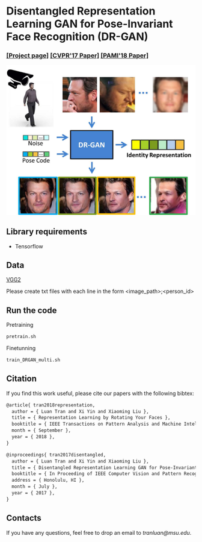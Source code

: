 # Disentangled Representation Learning GAN for Pose-Invariant Face Recognition (DR-GAN)
### [[Project page]](http://cvlab.cse.msu.edu/project-dr-gan.html)   [[CVPR'17 Paper]](http://cvlab.cse.msu.edu/pdfs/Tran_Yin_Liu_CVPR2017.pdf) [[PAMI'18 Paper]](http://cvlab.cse.msu.edu/pdfs/Tran_Yin_Liu_PAMI2018.pdf)


![Teaser](./images/dr-gan.jpg)

## Library requirements

* Tensorflow


## Data

[VGG2](http://www.robots.ox.ac.uk/~vgg/data/vgg_face2/data_infor.html)

Please create txt files with each line in the form <image_path>;<person_id> 

## Run the code

Pretraining

```bash
pretrain.sh
```


Finetunning

```bash
train_DRGAN_multi.sh
```


## Citation

If you find this work useful, please cite our papers with the following bibtex:
```latex
@article{ tran2018representation,
  author = { Luan Tran and Xi Yin and Xiaoming Liu },
  title = { Representation Learning by Rotating Your Faces },
  booktitle = { IEEE Transactions on Pattern Analysis and Machine Intelligence },
  month = { September },
  year = { 2018 },
}
```

```latex
@inproceedings{ tran2017disentangled,
  author = { Luan Tran and Xi Yin and Xiaoming Liu },
  title = { Disentangled Representation Learning GAN for Pose-Invariant Face Recognition },
  booktitle = { In Proceeding of IEEE Computer Vision and Pattern Recognition },
  address = { Honolulu, HI },
  month = { July },
  year = { 2017 },
}
```

## Contacts

If you have any questions, feel free to drop an email to _tranluan@msu.edu_.
